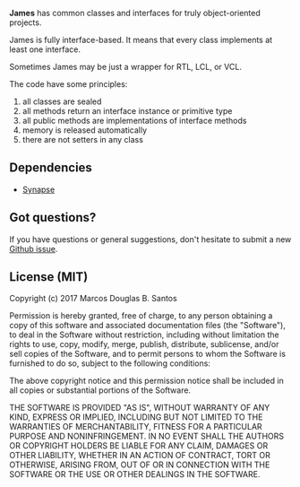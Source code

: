 **James** has common classes and interfaces for truly object-oriented projects.

James is fully interface-based. It means that every class implements at least one interface.

Sometimes James may be just a wrapper for RTL, LCL, or VCL.

The code have some principles:

1. all classes are sealed
2. all methods return an interface instance or primitive type
3. all public methods are implementations of interface methods
4. memory is released automatically
5. there are not setters in any class

## Dependencies 

* [Synapse](http://synapse.ararat.cz/doku.php/download)

## Got questions?

If you have questions or general suggestions, don't hesitate to submit
a new [Github issue](https://github.com/mdbs99/james/issues/new).

## License (MIT)

Copyright (c) 2017 Marcos Douglas B. Santos

Permission is hereby granted, free of charge, to any person obtaining a copy
of this software and associated documentation files (the "Software"), to deal
in the Software without restriction, including without limitation the rights
to use, copy, modify, merge, publish, distribute, sublicense, and/or sell
copies of the Software, and to permit persons to whom the Software is
furnished to do so, subject to the following conditions:

The above copyright notice and this permission notice shall be included in all
copies or substantial portions of the Software.

THE SOFTWARE IS PROVIDED "AS IS", WITHOUT WARRANTY OF ANY KIND, EXPRESS OR
IMPLIED, INCLUDING BUT NOT LIMITED TO THE WARRANTIES OF MERCHANTABILITY,
FITNESS FOR A PARTICULAR PURPOSE AND NONINFRINGEMENT. IN NO EVENT SHALL THE
AUTHORS OR COPYRIGHT HOLDERS BE LIABLE FOR ANY CLAIM, DAMAGES OR OTHER
LIABILITY, WHETHER IN AN ACTION OF CONTRACT, TORT OR OTHERWISE, ARISING FROM,
OUT OF OR IN CONNECTION WITH THE SOFTWARE OR THE USE OR OTHER DEALINGS IN THE
SOFTWARE.
